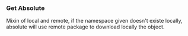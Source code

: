### Get Absolute

Mixin of local and remote, if the namespace given doesn't existe locally, absolute will use remote
package to download locally the object.